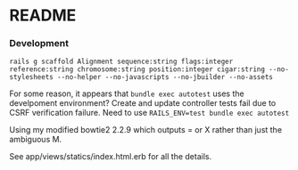 # README

### Development

```
rails g scaffold Alignment sequence:string flags:integer reference:string chromosome:string position:integer cigar:string --no-stylesheets --no-helper --no-javascripts --no-jbuilder --no-assets
```


For some reason, it appears that `bundle exec autotest` uses the develpoment environment? Create and update controller tests fail due to CSRF verification failure. Need to use `RAILS_ENV=test bundle exec autotest`



Using my modified bowtie2 2.2.9 which outputs = or X rather than just the ambiguous M.


See app/views/statics/index.html.erb for all the details.

